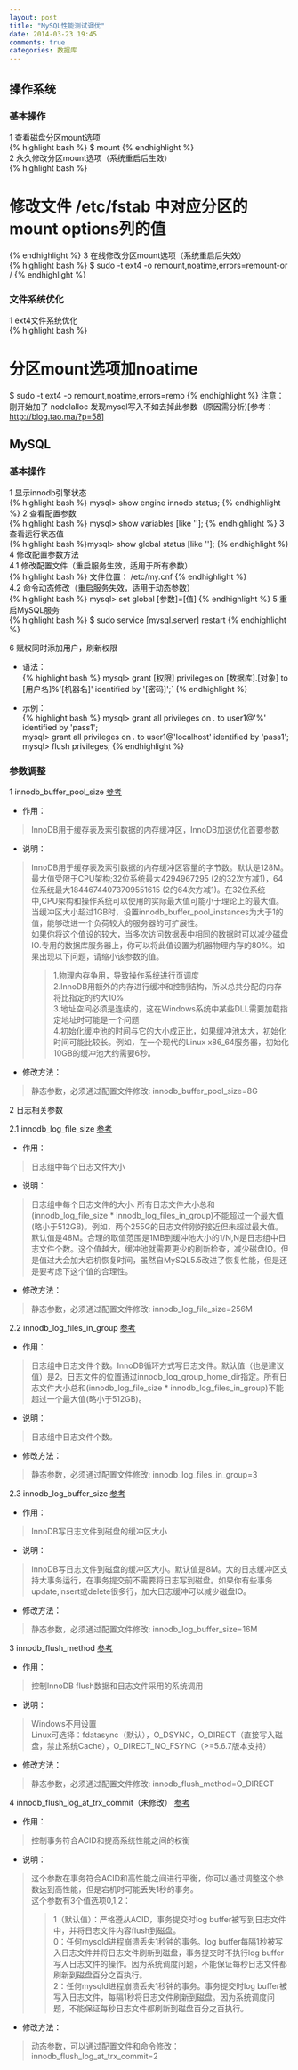 ```yaml
---
layout: post
title: "MySQL性能测试调优"
date: 2014-03-23 19:45
comments: true
categories: 数据库
---
```

## 操作系统

### 基本操作    
1 查看磁盘分区mount选项    
{% highlight bash %}
$ mount
{% endhighlight %}    
2 永久修改分区mount选项（系统重启后生效）    
{% highlight bash %}
# 修改文件 /etc/fstab 中对应分区的mount options列的值
{% endhighlight %}
3 在线修改分区mount选项（系统重启后失效）    
{% highlight bash %}
$ sudo -t ext4 -o remount,noatime,errors=remount-or / 
{% endhighlight %}

### 文件系统优化    
1 ext4文件系统优化    
{% highlight bash %}
# 分区mount选项加noatime 
$ sudo -t ext4 -o remount,noatime,errors=remo
{% endhighlight %}
注意：刚开始加了 nodelalloc 发现mysql写入不如去掉此参数（原因需分析)[参考：http://blog.tao.ma/?p=58]    





## MySQL

### 基本操作

1 显示innodb引擎状态    
{% highlight bash %}
mysql> show engine innodb status;
{% endhighlight %}
2 查看配置参数    
{% highlight bash %}
mysql> show variables [like ''];
{% endhighlight %}
3 查看运行状态值    
{% highlight bash %}mysql> show global status [like ''];
{% endhighlight %}   
4 修改配置参数方法    
4.1 修改配置文件（重启服务生效，适用于所有参数）    
{% highlight bash %}
文件位置： /etc/my.cnf
{% endhighlight %}   
4.2 命令动态修改（重启服务失效，适用于动态参数）    
{% highlight bash %}
mysql> set global [参数]=[值]
{% endhighlight %} 
5 重启MySQL服务    
{% highlight bash %}
$ sudo service [mysql.server] restart
{% endhighlight %}

6 赋权同时添加用户，刷新权限    

 * 语法：        
{% highlight bash %}
mysql> grant [权限] privileges on [数据库].[对象] to [用户名]%'[机器名]' identified by '[密码]';`
{% endhighlight %}   

 * 示例：        
{% highlight bash %}
mysql> grant all privileges on *.* to user1@'%' identified by 'pass1';    
mysql> grant all privileges on *.* to user1@'localhost' identified by 'pass1';    
mysql> flush privileges; 
{% endhighlight %} 
     
### 参数调整    
1 innodb\_buffer\_pool\_size [参考][1]    

 * 作用：    
 
> InnoDB用于缓存表及索引数据的内存缓冲区，InnoDB加速优化首要参数    

 * 说明：    
 
> InnoDB用于缓存表及索引数据的内存缓冲区容量的字节数。默认是128M。最大值受限于CPU架构;32位系统最大4294967295 (2的32次方减1)，64位系统最大18446744073709551615 (2的64次方减1)。在32位系统中,CPU架构和操作系统可以使用的实际最大值可能小于理论上的最大值。当缓冲区大小超过1GB时，设置innodb_buffer_pool_instances为大于1的值，能够改进一个负荷较大的服务器的可扩展性。  
> 如果你将这个值设的较大，当多次访问数据表中相同的数据时可以减少磁盘IO.专用的数据库服务器上，你可以将此值设置为机器物理内存的80%。如果出现以下问题，请缩小该参数的值。  
> > 1.物理内存争用，导致操作系统进行页调度   
> > 2.InnoDB用额外的内存进行缓冲和控制结构，所以总共分配的内存将比指定的约大10%   
> > 3.地址空间必须是连续的，这在Windows系统中某些DLL需要加载指定地址时可能是一个问题   
> > 4.初始化缓冲池的时间与它的大小成正比，如果缓冲池太大，初始化时间可能比较长。例如，在一个现代的Linux x86_64服务器，初始化10GB的缓冲池大约需要6秒。    

 * 修改方法：    
 
> 静态参数，必须通过配置文件修改: innodb_buffer_pool_size=8G    

2 日志相关参数    

2.1 innodb\_log\_file\_size [参考][2]    

 * 作用：    
 
> 日志组中每个日志文件大小    

 * 说明：    
 
> 日志组中每个日志文件的大小. 所有日志文件大小总和(innodb_log_file_size * innodb_log_files_in_group)不能超过一个最大值(略小于512GB)。例如，两个255G的日志文件刚好接近但未超过最大值。默认值是48M。合理的取值范围是1MB到缓冲池大小的1/N,N是日志组中日志文件个数。这个值越大，缓冲池就需要更少的刷新检查，减少磁盘IO。但是值过大会加大宕机恢复时间，虽然自MySQL5.5改进了恢复性能，但是还是要考虑下这个值的合理性。    

 * 修改方法：    
 
> 静态参数，必须通过配置文件修改: innodb_log_file_size=256M    

2.2 innodb\_log\_files\_in\_group [参考][3]    

 * 作用：    
 
> 日志组中日志文件个数。InnoDB循环方式写日志文件。默认值（也是建议值）是2。日志文件的位置通过innodb_log_group_home_dir指定。所有日志文件大小总和(innodb_log_file_size * innodb_log_files_in_group)不能超过一个最大值(略小于512GB)。    

 * 说明：    
 
> 日志组中日志文件个数。    

 * 修改方法：    
 
> 静态参数，必须通过配置文件修改: innodb_log_files_in_group=3    

2.3 innodb\_log\_buffer\_size [参考][4]    

 * 作用：    
 
> InnoDB写日志文件到磁盘的缓冲区大小    

 * 说明：    
 
> InnoDB写日志文件到磁盘的缓冲区大小。默认值是8M。大的日志缓冲区支持大事务运行，在事务提交前不需要将日志写到磁盘。如果你有些事务update,insert或delete很多行，加大日志缓冲可以减少磁盘IO。    

 * 修改方法：    
 
> 静态参数，必须通过配置文件修改: innodb_log_buffer_size=16M    

3 innodb\_flush\_method [参考][5]    

 * 作用：    
 
> 控制InnoDB flush数据和日志文件采用的系统调用    

 * 说明：    
 
> Windows不用设置   
> Linux可选择：fdatasync（默认），O_DSYNC，O_DIRECT（直接写入磁盘，禁止系统Cache），O_DIRECT_NO_FSYNC（>=5.6.7版本支持）    

 * 修改方法：    
 
> 静态参数，必须通过配置文件修改: innodb_flush_method=O_DIRECT    

4 innodb\_flush\_log\_at\_trx\_commit（未修改） [参考][6]    

 * 作用：    
 
> 控制事务符合ACID和提高系统性能之间的权衡    

 * 说明：    
 
> 这个参数在事务符合ACID和高性能之间进行平衡，你可以通过调整这个参数达到高性能，但是宕机时可能丢失1秒的事务。  
> 这个参数有3个值选项0,1,2：   
> > 1（默认值）：严格遵从ACID，事务提交时log buffer被写到日志文件中，并将日志文件内容flush到磁盘。  
> > 0：任何mysqld进程崩溃丢失1秒钟的事务。log buffer每隔1秒被写入日志文件并将日志文件刷新到磁盘，事务提交时不执行log buffer写入日志文件的操作。因为系统调度问题，不能保证每秒日志文件都刷新到磁盘百分之百执行。   
> > 2：任何mysqld进程崩溃丢失1秒钟的事务。事务提交时log buffer被写入日志文件，每隔1秒将日志文件刷新到磁盘。因为系统调度问题，不能保证每秒日志文件都刷新到磁盘百分之百执行。    

 * 修改方法：    
 
> 动态参数，可以通过配置文件和命令修改：innodb_flush_log_at_trx_commit=2    
  
  [1]: http://dev.mysql.com/doc/refman/5.6/en/innodb-parameters.html#sysvar_innodb_buffer_pool_size
  [2]: http://dev.mysql.com/doc/refman/5.6/en/innodb-parameters.html#sysvar_innodb_log_file_size
  [3]: http://dev.mysql.com/doc/refman/5.6/en/innodb-parameters.html#sysvar_innodb_log_files_in_group
  [4]: http://dev.mysql.com/doc/refman/5.6/en/innodb-parameters.html#sysvar_innodb_log_buffer_size
  [5]: http://dev.mysql.com/doc/refman/5.6/en/innodb-parameters.html#sysvar_innodb_flush_method
  [6]: http://dev.mysql.com/doc/refman/5.6/en/innodb-parameters.html#sysvar_innodb_flush_log_at_trx_commit
